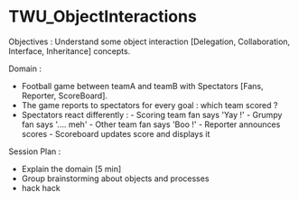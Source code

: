 TWU_ObjectInteractions
======================

Objectives : Understand some object interaction [Delegation, Collaboration, Interface, Inheritance] concepts.

Domain :
- Football game between teamA and teamB with Spectators [Fans, Reporter, ScoreBoard].
- The game reports to spectators for every goal : which team scored ?
- Spectators react differently :
      - Scoring team fan says 'Yay !'
          - Grumpy fan says '.... meh'
      - Other team fan says 'Boo !'
      - Reporter announces scores
      - Scoreboard updates score and displays it      

Session Plan : 
- Explain the domain [5 min]
- Group brainstorming about objects and processes
- hack hack

